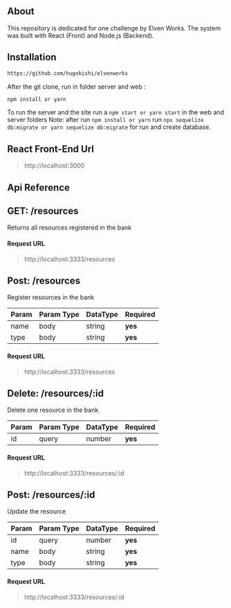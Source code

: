 ## About

This repository is dedicated for one challenge by Elven Works.
The system was built with React (Front) and Node.js (Backend).

## Installation
  ```sh
  https://github.com/hugokishi/elvenworks
  ```
  After the git clone, run in folder server and web :
  ```sh
  npm install or yarn
  ```
  
To run the server and the site run a ``` npm start or yarn start ``` in the web and server folders
Note: after run ```npm install or yarn``` run ```npx sequelize db:migrate or yarn sequelize db:migrate``` for run and create database.

## React Front-End Url

> http://localhost:3000
  
  
## Api Reference

## GET: /resources

Returns all resources registered in the bank

#### Request URL

> http://localhost:3333/resources


## Post: /resources

Register resources in the bank

| Param  | Param Type | DataType  | Required |
| ------ | ---------- | --------- | -------- |
| name   | body       | string    | **yes**  |
| type   | body       | string    | **yes**  |

#### Request URL

> http://localhost:3333/resources

## Delete: /resources/:id

Delete one resource in the bank

| Param  | Param Type | DataType  | Required |
| ------ | ---------- | --------- | -------- |
| id     | query      | number    | **yes**  |


#### Request URL

> http://localhost:3333/resources/:id


## Post: /resources/:id

Update the resource

| Param  | Param Type | DataType  | Required |
| ------ | ---------- | --------- | -------- |
| id     | query      | number    | **yes**  |
| name   | body       | string    | **yes**  |
| type   | body       | string    | **yes**  |

#### Request URL

> http://localhost:3333/resources/:id
